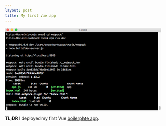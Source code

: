 ```yaml
---
layout: post
title: My first Vue app
---
```


![Vue screenshot][1]

**TL;DR** I deployed my first Vue [boilerplate app](http://fewblocks.ca/vue/).


[1]: ../assets/img/terminal-vue.png "Screenshot"